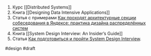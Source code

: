 

1. Курс [[Distributed Systems]]
2. Книга [[Designing Data Intensive Applications]]
3. Статья с примерами [Как проходят архитектурные секции собеседования в Яндексе: практика дизайна распределённых систем](https://habr.com/ru/companies/yandex/articles/564132/)
4. Книга [[System Design Interview: An Insider’s Guide]]
5. Статья [Как подготовиться и пройти System Design Interview](https://tellmeabout.tech/how-to-prepare-for-and-pass-the-system-design-interview-78b820589e8).

#design #draft